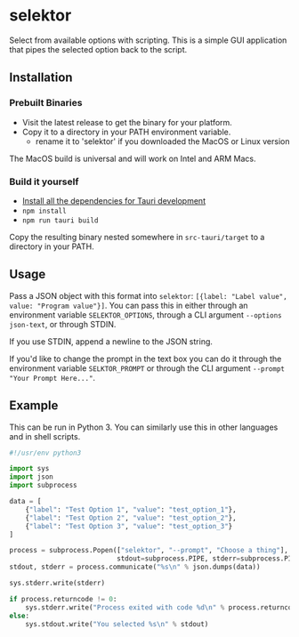 # selektor

Select from available options with scripting. This is a simple GUI application that pipes the selected option back to 
the script.

## Installation

### Prebuilt Binaries

* Visit the latest release to get the binary for your platform. 
* Copy it to a directory in your PATH environment variable. 
  * rename it to 'selektor' if you downloaded the MacOS or Linux version 
  
The MacOS build is universal and will work on Intel and ARM Macs. 

### Build it yourself

* [Install all the dependencies for Tauri development](https://tauri.app/v1/guides/getting-started/prerequisites/)
* `npm install`
* `npm run tauri build` 

Copy the resulting binary nested somewhere in `src-tauri/target` to a directory in your PATH. 

## Usage

Pass a JSON object with this format into `selektor`: `[{label: "Label value", value: "Program value"}]`. You can pass this 
in either through an environment variable `SELEKTOR_OPTIONS`, through a CLI argument `--options json-text`, or through STDIN.   

If you use STDIN, append a newline to the JSON string. 

If you'd like to change the prompt in the text box you can do it through the environment variable `SELKTOR_PROMPT` or
through the CLI argument `--prompt "Your Prompt Here..."`. 


## Example

This can be run in Python 3. You can similarly use this in other languages and in shell scripts.

```python
#!/usr/env python3

import sys
import json
import subprocess

data = [
    {"label": "Test Option 1", "value": "test_option_1"},
    {"label": "Test Option 2", "value": "test_option_2"},
    {"label": "Test Option 3", "value": "test_option_3"}
]

process = subprocess.Popen(["selektor", "--prompt", "Choose a thing"], text=True, stdin=subprocess.PIPE,
                           stdout=subprocess.PIPE, stderr=subprocess.PIPE)
stdout, stderr = process.communicate("%s\n" % json.dumps(data))

sys.stderr.write(stderr)

if process.returncode != 0:
    sys.stderr.write("Process exited with code %d\n" % process.returncode)
else:
    sys.stdout.write("You selected %s\n" % stdout)

```

